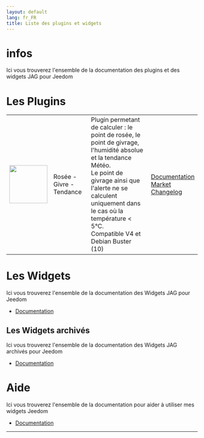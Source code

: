 ```yaml
---
layout: default
lang: fr_FR
title: Liste des plugins et widgets
---
```


# infos
Ici vous trouverez l'ensemble de la documentation des plugins et des widgets JAG pour Jeedom


# Les Plugins

| | | | |
|--- | --- | --- | ---|
|<img src="{{site.baseurl}}/plugin-rosee/{{site.img}}/rosee_icon.png" class="pluginLogo" width="100" />|Rosée - Givre - Tendance|Plugin permetant de calculer : le point de rosée, le point de givrage, l'humidité absolue et la tendance Météo. <BR/>Le point de givrage ainsi que l'alerte ne se calculent uniquement dans le cas où la température < 5°C. <BR />Compatible V4 et Debian Buster (10)|[Documentation]({{site.baseurl}}/plugin-rosee/{{page.lang}})<br/>[Market](https://market.jeedom.com/index.php?v=d&p=market_display&id=1653)<br/>[Changelog]({{site.baseurl}}/plugin-rosee/{{page.lang}}/changelog)|

# Les Widgets

Ici vous trouverez l'ensemble de la documentation des Widgets JAG pour Jeedom

- [Documentation]({{site.baseurl}}/{{site.widget}}/{{page.lang}})

## Les Widgets archivés
Ici vous trouverez l'ensemble de la documentation des Widgets JAG archivés pour Jeedom

- [Documentation]({{site.baseurl}}/{{site.archive}}/{{page.lang}})


# Aide
Ici vous trouverez l'ensemble de la documentation pour aider à utiliser mes widgets Jeedom

- [Documentation]({{site.baseurl}}/{{site.help}}/{{page.lang}})

<hr />
